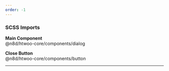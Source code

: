 ```yaml
---
order: -1
---
```


### SCSS Imports

**Main Component**\
@n8d/htwoo-core/components/dialog

**Close Button**\
@n8d/htwoo-core/components/button

***